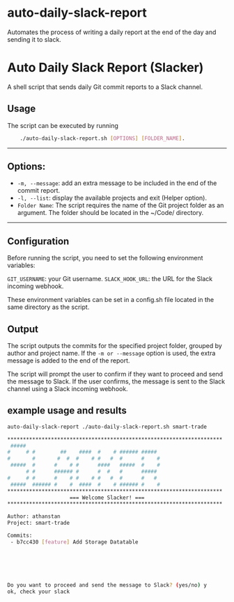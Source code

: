 # auto-daily-slack-report
Automates the process of writing a daily report at the end of the day and sending it to slack. 

# Αuto Daily Slack Report (Slacker)
A shell script that sends daily Git commit reports to a Slack channel.

## Usage
The script can be executed by running 
```bash
    ./auto-daily-slack-report.sh [OPTIONS] [FOLDER_NAME].
```
---

## Options:

- `-m, --message`: add an extra message to be included in the end of the commit report.
- `-l, --list`: display the available projects and exit (Helper option).
- `Folder Name`: The script requires the name of the Git project folder as an argument. The folder should be located in the ~/Code/ directory.

---

## Configuration

Before running the script, you need to set the following environment variables:

`GIT_USERNAME`: your Git username.
`SLACK_HOOK_URL`: the URL for the Slack incoming webhook.

These environment variables can be set in a config.sh file located in the same directory as the script.

## Output
The script outputs the commits for the specified project folder, grouped by author and project name. If the `-m or --message` option is used, the extra message is added to the end of the report.

The script will prompt the user to confirm if they want to proceed and send the message to Slack. If the user confirms, the message is sent to the Slack channel using a Slack incoming webhook.

## example usage and results
```bash
auto-daily-slack-report ./auto-daily-slack-report.sh smart-trade

*********************************************************************
 #####
#     # #        ##    ####  #    # ###### #####
#       #       #  #  #    # #   #  #      #    #
 #####  #      #    # #      ####   #####  #    #
      # #      ###### #      #  #   #      #####
#     # #      #    # #    # #   #  #      #   #
 #####  ###### #    #  ####  #    # ###### #    #
*********************************************************************
                    === Welcome Slacker! ===
*********************************************************************

Author: athanstan
Project: smart-trade

Commits:
 - b7cc430 [feature] Add Storage Datatable






Do you want to proceed and send the message to Slack? (yes/no) y
ok, check your slack
```